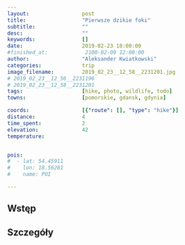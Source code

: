 ```yaml
---
layout:                 post
title:                  "Pierwsze dzikie foki"
subtitle:               ""
desc:                   ""
keywords:               []
date:                   2019-02-23 18:00:00
#finished_at:            2100-02-09 12:00:00
author:                 "Aleksander Kwiatkowski"
categories:             trip
image_filename:         2019_02_23__12_58__2231201.jpg
# 2019_02_23__12_56__2231196
# 2019_02_23__12_58__2231201
tags:                   [hike, photo, wildlife, todo]
towns:                  [pomorskie, gdansk, gdynia]

coords:                 [{"route": [], "type": "hike"}]
distance:               4
time_spent:             2
elevation:              42
temperature:            


pois:
#  - lat: 54.45911
#    lon: 18.56281
#    name: POI

---
```



## Wstęp

## Szczegóły
